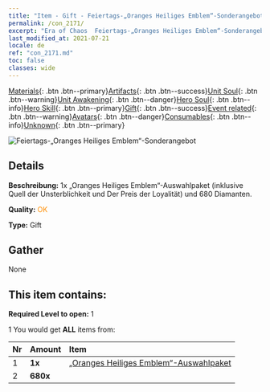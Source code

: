 ```yaml
---
title: "Item - Gift - Feiertags-„Oranges Heiliges Emblem“-Sonderangebot"
permalink: /con_2171/
excerpt: "Era of Chaos  Feiertags-„Oranges Heiliges Emblem“-Sonderangebot"
last_modified_at: 2021-07-21
locale: de
ref: "con_2171.md"
toc: false
classes: wide
---
```

 [Materials](/ItemsDE/){: .btn .btn--primary}[Artifacts](/ItemsDE/Artifacts/){: .btn .btn--success}[Unit Soul](/ItemsDE/UnitSoul/){: .btn .btn--warning}[Unit Awakening](/ItemsDE/UnitAwakening/){: .btn .btn--danger}[Hero Soul](/ItemsDE/HeroSoul/){: .btn .btn--info}[Hero Skill](/ItemsDE/HeroSkill/){: .btn .btn--primary}[Gift](/ItemsDE/Gift/){: .btn .btn--success}[Event related](/ItemsDE/Events/){: .btn .btn--warning}[Avatars](/ItemsDE/Avatars/){: .btn .btn--danger}[Consumables](/ItemsDE/Consumables/){: .btn .btn--info}[Unknown](/ItemsDE/Unknown/){: .btn .btn--primary}

 ![Feiertags-„Oranges Heiliges Emblem“-Sonderangebot](/images/t/i_907416.png)

## Details
 **Beschreibung:** 1x „Oranges Heiliges Emblem“-Auswahlpaket (inklusive Quell der Unsterblichkeit und Der Preis der Loyalität) und 680 Diamanten.

 **Quality:** <span style="color: #FF8C00">OK</span>

 **Type:** Gift

## Gather

  None

## This item contains:

 **Required Level to open:** 1

 1 You would get **ALL** items  from:

  | Nr | Amount |     Item    |
  |:---|:-------|:------------|
  | 1 |  **1x** | [„Oranges Heiliges Emblem“-Auswahlpaket](/de/Items/con_2170/) |  | 
  | 2 |  **680x** | <i class="fas fa-gem"/> |  | 
